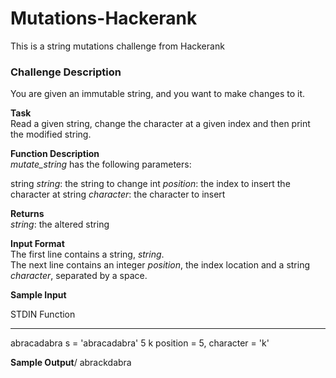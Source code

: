 # Mutations-Hackerank
This is a string mutations challenge from Hackerank

### Challenge Description
You are given an immutable string, and you want to make changes to it.

**Task**\
Read a given string, change the character at a given index and then print the modified string.

**Function Description**\
*mutate_string* has the following parameters:

string *string*: the string to change
int *position*: the index to insert the character at
string *character*: the character to insert

**Returns**\
*string*: the altered string

**Input Format**\
The first line contains a string, *string*.\
The next line contains an integer *position*, the index location and a string *character*, separated by a space.

**Sample Input**

STDIN           Function
-----           --------
abracadabra     s = 'abracadabra'
5 k             position = 5, character = 'k'

**Sample Output**/
abrackdabra
